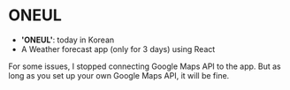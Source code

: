 # ONEUL

- <b>'ONEUL'</b>: today in Korean
- A Weather forecast app (only for 3 days) using React


For some issues, I stopped connecting Google Maps API to the app. But as long as you set up your own Google Maps API, it will be fine. 
